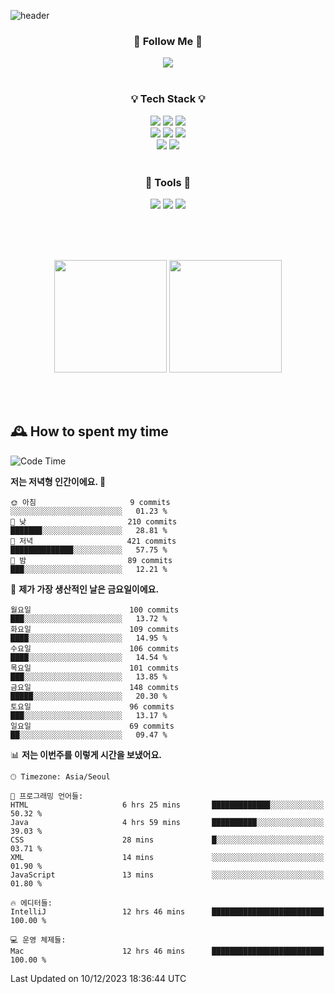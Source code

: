 ![header](https://capsule-render.vercel.app/api?type=waving&color=0:FFE29F,50:FFA99F,100:FF719A&height=300&fontAlignY=40&section=header&text=sung%20eun&fontSize=80&fontColor=FFFFFF)

<div align="center">
	<h3>🐹  Follow Me  🐹</h3>
	<a href="https://velog.io/@saeun05" target="_blank"><img src="https://img.shields.io/badge/Velog-20C997?style=flat&logo=velog&logoColor=white"/></a><br><br>
	<h3>💡  Tech Stack  💡</h3>
	<img src="https://img.shields.io/badge/Java-0078D4?style=flat"/>
	<img src="https://img.shields.io/badge/Spring-6DB33F?style=flat&logo=spring&logoColor=white"/>
	<img src="https://img.shields.io/badge/SpringBoot-6DB33F?style=flat&logo=springboot&logoColor=white"/><br>
	<img src="https://img.shields.io/badge/HTML5-E34F26?style=flat&logo=html5&logoColor=white"/>
	<img src="https://img.shields.io/badge/CSS3-1572B6?style=flat&logo=css3&logoColor=white"/>
	<img src="https://img.shields.io/badge/jQuery-0769AD?style=flat&logo=jquery&logoColor=white"/><br>
	<img src="https://img.shields.io/badge/MySQL-4479A1?style=flat&logo=mysql&logoColor=white"/>
	<img src="https://img.shields.io/badge/oracle-F80000?style=flat&logo=oracle&logoColor=white"/><br><br>
	<h3>🔦  Tools  🔦</h3>
	<img src="https://img.shields.io/badge/intelliJ IDEA-000000?style=flat&logo=intellijidea&logoColor=white"/>
	<img src="https://img.shields.io/badge/Notion-F9DC3E?style=flat&logo=notion&logoColor=white"/>
	<img src="https://img.shields.io/badge/Git-F05032?style=flat&logo=git&logoColor=white"/><br><br>
</div>

<br><br>

<div align="center">
  <img style="height:180px" src="https://github-readme-stats.vercel.app/api?username=sungeunn&show_icons=true&theme=omni&locale=kr"/>
  <img style="height:180px" src="https://github-readme-stats.vercel.app/api/top-langs/?username=sungeunn&theme=omni&layout=compact&locale=kr"/>
</div>

<br><br>

## 🕰 How to spent my time
<!--START_SECTION:waka-->
![Code Time](http://img.shields.io/badge/Code%20Time-310%20hrs%2021%20mins-blue)

**저는 저녁형 인간이에요. 🦉** 

```text
🌞 아침                     9 commits           ░░░░░░░░░░░░░░░░░░░░░░░░░   01.23 % 
🌆 낮　                     210 commits         ███████░░░░░░░░░░░░░░░░░░   28.81 % 
🌃 저녁                     421 commits         ██████████████░░░░░░░░░░░   57.75 % 
🌙 밤　                     89 commits          ███░░░░░░░░░░░░░░░░░░░░░░   12.21 % 
```
📅 **제가 가장 생산적인 날은 금요일이에요.** 

```text
월요일                      100 commits         ███░░░░░░░░░░░░░░░░░░░░░░   13.72 % 
화요일                      109 commits         ████░░░░░░░░░░░░░░░░░░░░░   14.95 % 
수요일                      106 commits         ████░░░░░░░░░░░░░░░░░░░░░   14.54 % 
목요일                      101 commits         ███░░░░░░░░░░░░░░░░░░░░░░   13.85 % 
금요일                      148 commits         █████░░░░░░░░░░░░░░░░░░░░   20.30 % 
토요일                      96 commits          ███░░░░░░░░░░░░░░░░░░░░░░   13.17 % 
일요일                      69 commits          ██░░░░░░░░░░░░░░░░░░░░░░░   09.47 % 
```


📊 **저는 이번주를 이렇게 시간을 보냈어요.** 

```text
🕑︎ Timezone: Asia/Seoul

💬 프로그래밍 언어들: 
HTML                     6 hrs 25 mins       █████████████░░░░░░░░░░░░   50.32 % 
Java                     4 hrs 59 mins       ██████████░░░░░░░░░░░░░░░   39.03 % 
CSS                      28 mins             █░░░░░░░░░░░░░░░░░░░░░░░░   03.71 % 
XML                      14 mins             ░░░░░░░░░░░░░░░░░░░░░░░░░   01.90 % 
JavaScript               13 mins             ░░░░░░░░░░░░░░░░░░░░░░░░░   01.80 % 

🔥 에디터들: 
IntelliJ                 12 hrs 46 mins      █████████████████████████   100.00 % 

💻 운영 체제들: 
Mac                      12 hrs 46 mins      █████████████████████████   100.00 % 
```


 Last Updated on 10/12/2023 18:36:44 UTC
<!--END_SECTION:waka-->
